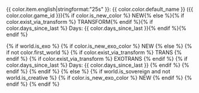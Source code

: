 {{ color.item.english|stringformat:"25s" }}: {{ color.color.default_name }} ({{ color.color.game_id }}){% if color.is_new_color %} NEW{% else %}{% if color.exist_via_transform %} TRANSFORM{% endif %}{% if color.days_since_last %} Days: {{ color.days_since_last }}{% endif %}{% endif %}



{% if world.is_exo %}
    {% if color.is_new_exo_color %}
        NEW
    {% else %}
        {% if not color.first_world %}
            {% if color.exist_via_transform %}
                TRANS
            {% endif %}
            {% if color.exist_via_transform %}
                EXOTRANS
            {% endif %}
            {% if color.days_since_last %}
                Days: {{ color.days_since_last }}
            {% endif %}
        {% endif %}
    {% endif %}
{% else %}
    {% if world.is_sovereign and not world.is_creative %}
        {% if color.is_new_exo_color %}
            NEW
        {% endif %}
    {% endif %}
{% endif %}
